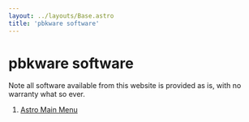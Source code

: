 ```yaml
---
layout: ../layouts/Base.astro
title: 'pbkware software'
---
```


# pbkware software

Note all software available from this website is provided as is, with no warranty what so ever.

1. [Astro Main Menu](./astro-main-menu)
